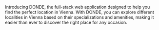 Introducing DONDE, the full-stack web application designed to help you find the perfect location in Vienna. With DONDE, you can explore different localities in Vienna based on their specializations and amenities, making it easier than ever to discover the right place for any occasion.

